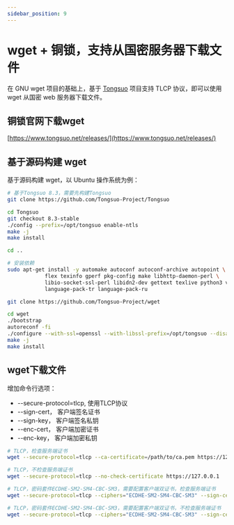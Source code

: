 ```yaml
---
sidebar_position: 9
---
```


# wget + 铜锁，支持从国密服务器下载文件

在 GNU wget 项目的基础上，基于 [Tongsuo](https://github.com/Tongsuo-Project/Tongsuo) 项目支持 TLCP 协议，即可以使用 wget 从国密 web 服务器下载文件。

## 铜锁官网下载wget

[https://www.tongsuo.net/releases/](https://www.tongsuo.net/releases/)

## 基于源码构建 wget

基于源码构建 wget，以 Ubuntu 操作系统为例：
```bash
# 基于Tongsuo 8.3，需要先构建Tongsuo
git clone https://github.com/Tongsuo-Project/Tongsuo

cd Tongsuo
git checkout 8.3-stable
./config --prefix=/opt/tongsuo enable-ntls
make -j
make install

cd ..

# 安装依赖
sudo apt-get install -y automake autoconf autoconf-archive autopoint \
            flex texinfo gperf pkg-config make libhttp-daemon-perl \
            libio-socket-ssl-perl libidn2-dev gettext texlive python3 valgrind \
            language-pack-tr language-pack-ru

git clone https://github.com/Tongsuo-Project/wget

cd wget
./bootstrap
autoreconf -fi
./configure --with-ssl=openssl --with-libssl-prefix=/opt/tongsuo --disable-ntlm
make -j
make install


```
## wget下载文件

增加命令行选项：

- --secure-protocol=tlcp,	使用TLCP协议
- --sign-cert，			客户端签名证书
- --sign-key，			客户端签名私钥
- --enc-cert，			客户端加密证书
- --enc-key，			客户端加密私钥

```bash
# TLCP，检查服务端证书
wget --secure-protocol=tlcp --ca-certificate=/path/to/ca.pem https://127.0.0.1

# TLCP，不检查服务端证书
wget --secure-protocol=tlcp --no-check-certificate https://127.0.0.1 

# TLCP，密码套件ECDHE-SM2-SM4-CBC-SM3，需要配置客户端双证书，检查服务端证书
wget --secure-protocol=tlcp --ciphers="ECDHE-SM2-SM4-CBC-SM3" --sign-cert=./sign.crt --sign-key=./sign.key --enc-cert=./enc.crt --enc-key=./enc.key --ca-certificate=/path/to/ca.pem https://127.0.0.1

# TLCP，密码套件ECDHE-SM2-SM4-CBC-SM3，需要配置客户端双证书，不检查服务端证书
wget --secure-protocol=tlcp --ciphers="ECDHE-SM2-SM4-CBC-SM3" --sign-cert=./sign.crt --sign-key=./sign.key --enc-cert=./enc.crt --enc-key=./enc.key --no-check-certificate https://127.0.0.1
```
